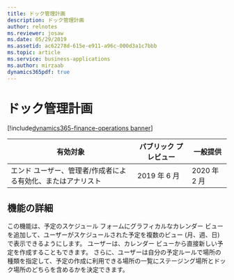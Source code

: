 ```yaml
---
title: ドック管理計画
description: ドック管理計画
author: relnotes
ms.reviewer: josaw
ms.date: 05/29/2019
ms.assetid: ac62278d-615e-e911-a96c-000d3a1c7bbb
ms.topic: article
ms.service: business-applications
ms.author: mirzaab
dynamics365pdf: true
---
```

# ドック管理計画
[!include[dynamics365-finance-operations banner](../includes/dynamics365-finance-operations.md)]

| 有効対象    |  パブリック プレビュー | 一般提供 | 
| ---------- | ---------- |---------- |
|エンド ユーザー、管理者/作成者による有効化、またはアナリスト|2019 年 6 月| 2020 年 2 月|






## 機能の詳細
<!--feature detail start -->
この機能は、予定のスケジュール フォームにグラフィカルなカレンダー ビューを追加して、ユーザーがスケジュールされた予定を複数のビュー (月、週、日) で表示できるようにします。 ユーザーは、カレンダー ビューから直接新しい予定を作成することもできます。 さらに、ユーザーは自分の予定ルールで場所の種類を指定して、予定の作成に利用できる場所の一覧にステージング場所とドック場所のどちらを含めるかを決定できます。
<!--feature detail end -->










